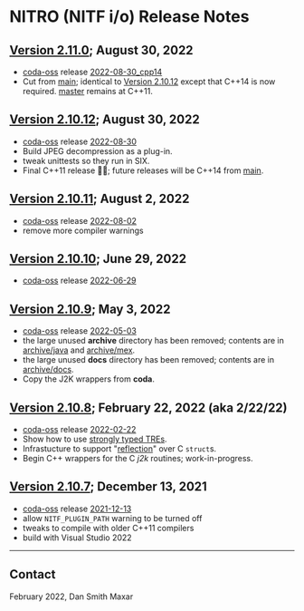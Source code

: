 ﻿# NITRO (NITF i/o) Release Notes

## [Version 2.11.0](https://github.com/mdaus/nitro/releases/tag/NITRO-2.11.0); August 30, 2022
* [coda-oss](https://github.com/mdaus/coda-oss) release [2022-08-30_cpp14](https://github.com/mdaus/coda-oss/releases/tag/2022-08-30_cpp14)
* Cut from [main](https://github.com/mdaus/nitro/tree/main); identical to [Version 2.10.12](https://github.com/mdaus/nitro/releases/tag/NITRO-2.10.12)
except that C++14 is now required.  [master](https://github.com/mdaus/nitro/tree/master) remains at C++11.

## [Version 2.10.12](https://github.com/mdaus/nitro/releases/tag/NITRO-2.10.12); August 30, 2022
* [coda-oss](https://github.com/mdaus/coda-oss) release [2022-08-30](https://github.com/mdaus/coda-oss/releases/tag/2022-08-30)
* Build JPEG decompression as a plug-in.
* tweak unittests so they run in SIX.
* Final C++11 release 🤞🏻; future releases will be C++14 from [main](https://github.com/mdaus/nitro/tree/main).

## [Version 2.10.11](https://github.com/mdaus/nitro/releases/tag/NITRO-2.10.11); August 2, 2022
* [coda-oss](https://github.com/mdaus/coda-oss) release [2022-08-02](https://github.com/mdaus/coda-oss/releases/tag/2022-08-02)
* remove more compiler warnings

## [Version 2.10.10](https://github.com/mdaus/nitro/releases/tag/NITRO-2.10.10); June 29, 2022
* [coda-oss](https://github.com/mdaus/coda-oss) release [2022-06-29](https://github.com/mdaus/coda-oss/releases/tag/2022-06-29)

## [Version 2.10.9](https://github.com/mdaus/nitro/releases/tag/NITRO-2.10.9); May 3, 2022
* [coda-oss](https://github.com/mdaus/coda-oss) release [2022-05-03](https://github.com/mdaus/coda-oss/releases/tag/2022-05-03)
* the large unused **archive** directory has been removed; contents are in [archive/java](https://github.com/mdaus/nitro/tree/archive/java)
and [archive/mex](https://github.com/mdaus/nitro/tree/archive/mex).
* the large unused **docs** directory has been removed; contents are in [archive/docs](https://github.com/mdaus/nitro/tree/archive/docs).
* Copy the J2K wrappers from **coda**.

## [Version 2.10.8](https://github.com/mdaus/nitro/releases/tag/NITRO-2.10.8); February 22, 2022 (aka 2/22/22)
* [coda-oss](https://github.com/mdaus/coda-oss) release [2022-02-22](https://github.com/mdaus/coda-oss/releases/tag/2022-02-22)
* Show how to use [strongly typed TREs](https://github.com/mdaus/nitro/tree/feature/strongly-typed-TREs).
* Infrastucture to support "[reflection](https://github.com/mdaus/nitro/tree/feature/reflection)" over C `struct`s.
* Begin C++ wrappers for the C *j2k* routines; work-in-progress.

## [Version 2.10.7](https://github.com/mdaus/nitro/releases/tag/NITRO-2.10.7); December 13, 2021
* [coda-oss](https://github.com/mdaus/coda-oss) release [2021-12-13](https://github.com/mdaus/coda-oss/releases/tag/2021-12-13)
* allow `NITF_PLUGIN_PATH` warning to be turned off
* tweaks to compile with older C++11 compilers
* build with Visual Studio 2022

-----

## Contact
February 2022, Dan <dot> Smith <at> Maxar <dot> <see><oh><em>